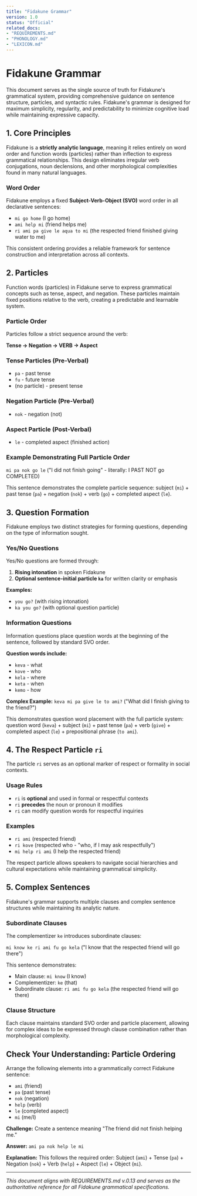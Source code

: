 ```yaml
---
title: "Fidakune Grammar"
version: 1.0
status: "Official"
related_docs:
- "REQUIREMENTS.md"
- "PHONOLOGY.md"
- "LEXICON.md"
---
```


# Fidakune Grammar

This document serves as the single source of truth for Fidakune's grammatical system, providing comprehensive guidance on sentence structure, particles, and syntactic rules. Fidakune's grammar is designed for maximum simplicity, regularity, and predictability to minimize cognitive load while maintaining expressive capacity.

## 1. Core Principles

Fidakune is a **strictly analytic language**, meaning it relies entirely on word order and function words (particles) rather than inflection to express grammatical relationships. This design eliminates irregular verb conjugations, noun declensions, and other morphological complexities found in many natural languages.

### Word Order
Fidakune employs a fixed **Subject-Verb-Object (SVO)** word order in all declarative sentences:

- `mi go home` (I go home)
- `ami help mi` (friend helps me)
- `ri ami pa give le aqua to mi` (the respected friend finished giving water to me)

This consistent ordering provides a reliable framework for sentence construction and interpretation across all contexts.

## 2. Particles

Function words (particles) in Fidakune serve to express grammatical concepts such as tense, aspect, and negation. These particles maintain fixed positions relative to the verb, creating a predictable and learnable system.

### Particle Order
Particles follow a strict sequence around the verb:

**Tense → Negation → VERB → Aspect**

### Tense Particles (Pre-Verbal)
- `pa` - past tense
- `fu` - future tense
- (no particle) - present tense

### Negation Particle (Pre-Verbal)
- `nok` - negation (not)

### Aspect Particle (Post-Verbal)
- `le` - completed aspect (finished action)

### Example Demonstrating Full Particle Order
`mi pa nok go le` 
("I did not finish going" - literally: I PAST NOT go COMPLETED)

This sentence demonstrates the complete particle sequence: subject (`mi`) + past tense (`pa`) + negation (`nok`) + verb (`go`) + completed aspect (`le`).

## 3. Question Formation

Fidakune employs two distinct strategies for forming questions, depending on the type of information sought.

### Yes/No Questions
Yes/No questions are formed through:
1. **Rising intonation** in spoken Fidakune
2. **Optional sentence-initial particle `ka`** for written clarity or emphasis

**Examples:**
- `you go?` (with rising intonation)
- `ka you go?` (with optional question particle)

### Information Questions
Information questions place question words at the beginning of the sentence, followed by standard SVO order.

**Question words include:**
- `keva` - what
- `kove` - who  
- `kela` - where
- `keta` - when
- `kemo` - how

**Complex Example:**
`keva mi pa give le to ami?`
("What did I finish giving to the friend?")

This demonstrates question word placement with the full particle system: question word (`keva`) + subject (`mi`) + past tense (`pa`) + verb (`give`) + completed aspect (`le`) + prepositional phrase (`to ami`).

## 4. The Respect Particle `ri`

The particle `ri` serves as an optional marker of respect or formality in social contexts.

### Usage Rules
- `ri` is **optional** and used in formal or respectful contexts
- `ri` **precedes** the noun or pronoun it modifies
- `ri` can modify question words for respectful inquiries

### Examples
- `ri ami` (respected friend)
- `ri kove` (respected who - "who, if I may ask respectfully")
- `mi help ri ami` (I help the respected friend)

The respect particle allows speakers to navigate social hierarchies and cultural expectations while maintaining grammatical simplicity.

## 5. Complex Sentences

Fidakune's grammar supports multiple clauses and complex sentence structures while maintaining its analytic nature.

### Subordinate Clauses
The complementizer `ke` introduces subordinate clauses:

`mi know ke ri ami fu go kela`
("I know that the respected friend will go there")

This sentence demonstrates:
- Main clause: `mi know` (I know)
- Complementizer: `ke` (that)
- Subordinate clause: `ri ami fu go kela` (the respected friend will go there)

### Clause Structure
Each clause maintains standard SVO order and particle placement, allowing for complex ideas to be expressed through clause combination rather than morphological complexity.

## Check Your Understanding: Particle Ordering

Arrange the following elements into a grammatically correct Fidakune sentence:
- `ami` (friend)
- `pa` (past tense)
- `nok` (negation)  
- `help` (verb)
- `le` (completed aspect)
- `mi` (me/I)

**Challenge:** Create a sentence meaning "The friend did not finish helping me."

**Answer:** `ami pa nok help le mi`

**Explanation:** This follows the required order: Subject (`ami`) + Tense (`pa`) + Negation (`nok`) + Verb (`help`) + Aspect (`le`) + Object (`mi`).

---

*This document aligns with REQUIREMENTS.md v.0.13 and serves as the authoritative reference for all Fidakune grammatical specifications.*